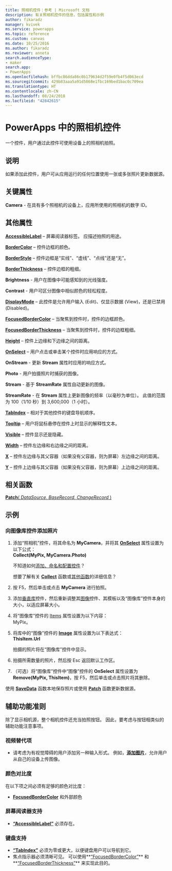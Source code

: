 ```yaml
---
title: 照相机控件：参考 | Microsoft 文档
description: 有关照相机控件的信息，包括属性和示例
author: fikaradz
manager: kvivek
ms.service: powerapps
ms.topic: reference
ms.custom: canvas
ms.date: 10/25/2016
ms.author: fikaradz
ms.reviewer: anneta
search.audienceType:
- maker
search.app:
- PowerApps
ms.openlocfilehash: bffbc86dda86c0b179634d2f59e0fb4f5d063ecd
ms.sourcegitcommit: 429b83aaa5a91d5868e1fbc169bed1bac0c709ea
ms.translationtype: HT
ms.contentlocale: zh-CN
ms.lasthandoff: 08/24/2018
ms.locfileid: "42842615"
---
```

# <a name="camera-control-in-powerapps"></a>PowerApps 中的照相机控件
一个控件，用户通过此控件可使用设备上的照相机拍照。

## <a name="description"></a>说明
如果添加此控件，用户可从应用运行的任何位置使用一张或多张照片更新数据源。

## <a name="key-properties"></a>关键属性
**Camera** - 在具有多个照相机的设备上，应用所使用的照相机的数字 ID。

## <a name="additional-properties"></a>其他属性
**[AccessibleLabel](properties-accessibility.md)** – 屏幕阅读器标签。 应描述拍照的用途。

**[BorderColor](properties-color-border.md)** – 控件边框的颜色。

**[BorderStyle](properties-color-border.md)** – 控件边框是“实线”、“虚线”、“点线”还是“无”。

**[BorderThickness](properties-color-border.md)** – 控件边框的粗细。

**Brightness** - 用户在图像中可能感知到的光线强度。

**Contrast** - 用户可区分图像中相似颜色的轻松程度。

**[DisplayMode](properties-core.md)** – 此控件是允许用户输入 (Edit)、仅显示数据 (View)，还是已禁用 (Disabled)。

**[FocusedBorderColor](properties-color-border.md)** – 当聚焦到控件时，控件的边框颜色。

**[FocusedBorderThickness](properties-color-border.md)** – 当聚焦到控件时，控件的边框粗细。

**[Height](properties-size-location.md)** – 控件上边缘和下边缘之间的距离。

**[OnSelect](properties-core.md)** – 用户点击或单击某个控件时应用响应的方式。

**OnStream** - 更新 **Stream** 属性时应用的响应方式。

**Photo** - 用户拍摄照片时捕获的图像。

**Stream** - 基于 **StreamRate** 属性自动更新的图像。

**StreamRate** - 在 **Stream** 属性上更新图像的频率（以毫秒为单位）。  此值的范围为 100（1/10 秒）到 3,600,000（1 小时）。

**[TabIndex](properties-accessibility.md)** – 相对于其他控件的键盘导航顺序。

**[Tooltip](properties-core.md)** – 用户将鼠标悬停在控件上时显示的解释性文本。

**[Visible](properties-core.md)** – 控件显示还是隐藏。

**[Width](properties-size-location.md)** – 控件左边缘和右边缘之间的距离。

**[X](properties-size-location.md)** – 控件左边缘与其父容器（如果没有父容器，则为屏幕）左边缘之间的距离。

**[Y](properties-size-location.md)** – 控件上边缘与其父容器（如果没有父容器，则为屏幕）上边缘之间的距离。

## <a name="related-functions"></a>相关函数
[**Patch**( *DataSource*, *BaseRecord*, *ChangeRecord* )](../functions/function-patch.md)

## <a name="example"></a>示例
### <a name="add-photos-to-an-image-gallery-control"></a>向图像库控件添加照片
1. 添加“照相机”控件，将其命名为 **MyCamera**，并将其 **[OnSelect](properties-core.md)** 属性设置为以下公式：<br>
   **Collect(MyPix, MyCamera.Photo)**

    不知道如何[添加、命名和配置控件](../add-configure-controls.md)？

    想要了解有关 **[Collect](../functions/function-clear-collect-clearcollect.md)** 函数或[其他函数](../formula-reference.md)的详细信息？
2. 按 F5，然后单击或点击 **MyCamera** 进行拍照。
3. 添加[垂直库](control-gallery.md)控件，然后重新调整其[图像](control-image.md)控件、其模板以及“图像库”控件本身的大小，以适应屏幕大小。
4. 将“图像库”控件的 [Items](properties-core.md) 属性设置为以下内容：<br>MyPix。
5. 将库中的“图像”控件的 **[Image](properties-visual.md)** 属性设置为以下表达式：<br>
   **ThisItem.Url**

    拍摄的照片将在“图像库”控件中显示。
6. 拍摄所需数量的照片，然后按 Esc 返回默认工作区。
7. （可选）将“图像库”控件中“图像”控件的 **OnSelect** 属性设置为 **Remove(MyPix, ThisItem)**，按 F5，然后单击或点击照片将其删除。

使用 **[SaveData](../functions/function-savedata-loaddata.md)** 函数本地保存照片或使用 **[Patch](../functions/function-patch.md)** 函数更新数据源。


## <a name="accessibility-guidelines"></a>辅助功能准则
除了显示相机源，整个相机控件还充当拍照按钮。 因此，要考虑与按钮相类似的辅助功能注意事项。

### <a name="video-alternatives"></a>视频替代项
* 请考虑为有视觉障碍的用户添加另一种输入形式。 例如，**[添加图片](control-add-picture.md)**，允许用户从自己的设备上传图像。

### <a name="color-contrast"></a>颜色对比度
在以下项之间必须有足够的颜色对比度：
* **[FocusedBorderColor](properties-color-border.md)** 和外部颜色

### <a name="screen-reader-support"></a>屏幕阅读器支持
* **[“AccessibleLabel”](properties-accessibility.md)** 必须存在。

### <a name="keyboard-support"></a>键盘支持
* **[“TabIndex”](properties-accessibility.md)** 必须为零或更大，以便键盘用户可以导航到它。
* 焦点指示器必须清晰可见。 可以使用**[“FocusedBorderColor”](properties-color-border.md)** 和**[“FocusedBorderThickness”](properties-color-border.md)** 来实现此目的。
